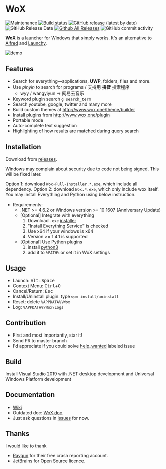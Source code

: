 WoX
===

![Maintenance](https://img.shields.io/maintenance/yes/2020)
[![Build status](https://ci.appveyor.com/api/projects/status/bfktntbivg32e103?svg=true)](https://ci.appveyor.com/project/bao-qian/wox)
[![GitHub release (latest by date)](https://img.shields.io/github/v/release/Wox-launcher/wox?include_prereleases)](https://github.com/Wox-launcher/Wox/releases)
![GitHub Release Date](https://img.shields.io/github/release-date-pre/Wox-launcher/wox?nclude_prereleases)
[![Github All Releases](https://img.shields.io/github/downloads/Wox-launcher/Wox/total.svg)](https://github.com/Wox-launcher/Wox/releases)
![GitHub commit activity](https://img.shields.io/github/commit-activity/m/wox-launcher/wox)

**WoX** is a launcher for Windows that simply works. It's an alternative to [Alfred](https://www.alfredapp.com/) and [Launchy](http://www.launchy.net/).

![demo](http://i.imgur.com/DtxNBJi.gif)

Features
--------

- Search for everything—applications, **UWP**, folders, files and more.
- Use *pinyin* to search for programs / 支持用 **拼音** 搜索程序
  - wyy / wangyiyun → 网易云音乐
- Keyword plugin search `g search_term`
- Search youtube, google, twitter and many more
- Build custom themes at http://www.wox.one/theme/builder
- Install plugins from http://www.wox.one/plugin
- Portable mode
- Auto-complete text suggestion
- Highlighting of how results are matched during query search


Installation
------------

Download from [releases](https://github.com/Wox-launcher/Wox/releases).

Windows may complain about security due to code not being signed. This will be fixed later. 

Option 1: download `Wox-Full-Installer.*.exe`, which include all dependency.
Option 2: download `Wox.*.exe`, which only include wox itself. You may install Everything and Python using below instruction.

- Requirements:
  - .NET >= 4.6.2 or Windows version >= 10 1607 (Anniversary Update)
  - [Optional] Integrate with everything
    1. Download `.exe` [installer](https://www.voidtools.com/)
    2. "Install Everything Service" is checked
    3. Use x64 if your windows is x64
    4. Version >= 1.4.1 is supported
  - [Optional] Use Python plugins
    1. install [python3](https://www.python.org/downloads/)
    2. add it to `%PATH%` or set it in WoX settings

Usage
-----

- Launch: <kbd>Alt</kbd>+<kbd>Space</kbd>
- Context Menu: <kbd>Ctrl</kbd>+<kbd>O</kbd>
- Cancel/Return: <kbd>Esc</kbd>
- Install/Uninstall plugin: type `wpm install/uninstall`
- Reset: delete `%APPDATA%\Wox`
- Log: `%APPDATA%\Wox\Logs`

Contribution
------------

- First and most importantly, star it!
- Send PR to master branch
- I'd appreciate if you could solve [help_wanted](https://github.com/Wox-launcher/Wox/issues?q=is%3Aopen+is%3Aissue+label%3A%22help+wanted%22) labeled issue

Build
-----

Install Visual Studio 2019 with .NET desktop development and Universal Windows Platform development

Documentation
-------------
- [Wiki](https://github.com/Wox-launcher/Wox/wiki)
- Outdated doc: [WoX doc](http://doc.wox.one).
- Just ask questions in [issues](https://github.com/Wox-launcher/Wox/issues) for now.

Thanks
------

I would like to thank

- [Raygun](https://raygun.com/) for their free crash reporting account.
- JetBrains for Open Source licence.
